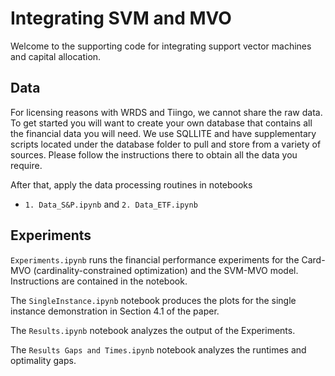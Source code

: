 # Integrating SVM and MVO

Welcome to the supporting code for integrating support vector machines and capital allocation. 

## Data 

For licensing reasons with WRDS and Tiingo, we cannot share the raw data. To get started you will want to create your own database that contains all the financial data you will need. We use SQLLITE and have supplementary scripts located under the database folder to pull and store from a variety of sources. Please follow the instructions there to obtain all the data you require. 

After that, apply the data processing routines in notebooks 
* ```1. Data_S&P.ipynb``` and ```2. Data_ETF.ipynb```

## Experiments
 
```Experiments.ipynb``` runs the financial performance experiments for the Card-MVO (cardinality-constrained optimization) and the SVM-MVO model. Instructions are contained in the notebook.

The ```SingleInstance.ipynb``` notebook produces the plots for the single instance demonstration in Section 4.1 of the paper. 

The ```Results.ipynb``` notebook analyzes the output of the Experiments.

The ```Results Gaps and Times.ipynb``` notebook analyzes the runtimes and optimality gaps.
